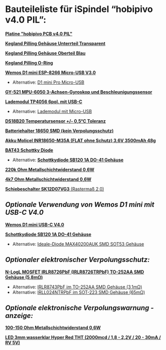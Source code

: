 # Bauteileliste für iSpindel “hobipivo v4.0 PIL”:
 
 [**Platine "hobipivo PCB v4.0 PIL"**](https://hobbybrauer.de/forum/viewtopic.php?f=61&t=29611)

[**Kegland Pilling Gehäuse Unterrteil Transparent**](https://de.aliexpress.com/item/1005003990280004.html?spm=a2g0o.order_list.0.0.21ef5c5fDmE5M0&gatewayAdapt=glo2deu)

[**Kegland Pilling Gehäuse Oberteil Blau**](https://de.aliexpress.com/item/1005003985433021.html?spm=a2g0o.detail.1000060.2.443c63e5VQbLMw&gps-id=pcDetailBottomMoreThisSeller&scm=1007.13339.274681.0&scm_id=1007.13339.274681.0&scm-url=1007.13339.274681.0&pvid=0f5afa85-f419-4c67-97d9-b8ea69a16919&_t=gps-id%3ApcDetailBottomMoreThisSeller%2Cscm-url%3A1007.13339.274681.0%2Cpvid%3A0f5afa85-f419-4c67-97d9-b8ea69a16919%2Ctpp_buckets%3A668%232846%238113%231998&pdp_ext_f=%7B%22sku_id%22%3A%2212000027644997453%22%2C%22sceneId%22%3A%223339%22%7D&pdp_npi=2%40dis%21EUR%21%212.38%21%21%21%21%21%40210312cc16529431482003138e81a1%2112000027644997453%21rec&gatewayAdapt=glo2deu)

[**Kegland Pilling O-Ring**](https://de.aliexpress.com/item/1005003990060502.html?spm=a2g0o.detail.1000060.2.674f2e11IbvD5h&gps-id=pcDetailBottomMoreThisSeller&scm=1007.13339.274681.0&scm_id=1007.13339.274681.0&scm-url=1007.13339.274681.0&pvid=d01ec5de-adcd-4b7e-a240-33a9f65444ff&_t=gps-id%3ApcDetailBottomMoreThisSeller%2Cscm-url%3A1007.13339.274681.0%2Cpvid%3Ad01ec5de-adcd-4b7e-a240-33a9f65444ff%2Ctpp_buckets%3A668%232846%238113%231998&pdp_ext_f=%7B%22sku_id%22%3A%2212000027659323039%22%2C%22sceneId%22%3A%223339%22%7D&pdp_npi=2%40dis%21EUR%21%211.19%21%21%21%21%21%400b89a67f16529432462358830e66e6%2112000027659323039%21rec&gatewayAdapt=glo2deu)

[**Wemos D1 mini ESP-8266 Micro-USB V3.0**](https://www.amazon.de/dp/B08BTYHJM1/)
  - Alternative: [D1 mini Pro Micro-USB](https://www.reichelt.de/at/de/d1-mini-pro-esp8266-cp2104-d1-mini-pro-p266066.html?&trstct=pos_2&nbc=1)

[**GY-521 MPU-6050 3-Achsen-Gyroskop und Beschleunigungssensor**](https://www.reichelt.de/at/de/entwicklerboards-beschleunigung-gyroskop-3-achsen-mpu-6050-debo-sens-3axis-p253987.html?&trstct=pos_0&nbc=1)

[**Lademodul TP4056 6pol. mit USB-C**](https://www.reichelt.de/entwicklerboards-ladeplatine-fuer-3-7v-li-akkus-usb-c-1a-debo1-3-7li-1-0a-p291398.html?CCOUNTRY=445&LANGUAGE=de&GROUP=T9J&START=0&SORT=artnr&OFFSET=16&nbc=1&&r=1)
  - Alternative: [Lademodul mit Micro-USB](https://www.reichelt.de/entwicklerboards-ladeplatine-fuer-3-7v-li-akkus-micro-usb-1a-debo3-3-7li-1-0a-p291401.html?&trstct=pos_1&nbc=1)

[**DS18B20 Temperatursensor +/- 0,5°C Toleranz**](https://www.reichelt.de/at/de/digital-thermometer-1-wire--0-5-c-to-92-ds-18b20-p58169.html?&trstct=pos_0&nbc=1)

[**Batteriehalter 18650 SMD (kein Verpolungsschutz)**](https://www.reichelt.de/at/de/batteriehalter-fuer-1-18650-keystone-1042-p213369.html?&trstct=pos_1&nbc=1)

[**Akku Molicel INR18650-M35A (FLAT ohne Schutz) 3,6V 3500mAh 48g**](https://www.akkuparts24.de/Molicel-INR18650-M35A-36V-3500mAh-Li-Ion-AkkuZelle)

[**BAT43 Schottky Diode**](https://www.reichelt.de/at/de/schottkydiode-30-v-0-2-a-do-35-bat-43-p4851.html?&trstct=pos_0&nbc=1)
- Alternative: [**Schottkydiode SB120 1A DO-41 Gehäuse**](https://www.reichelt.de/schottkydiode-20-v-1-a-do-41-sb-120-p16010.html?CCOUNTRY=445&LANGUAGE=de&trstct=pos_0&nbc=1&&r=1)

[**220k Ohm Metallschichtwiderstand 0,6W**](https://www.reichelt.de/at/de/widerstand-metallschicht-220-kohm-0207-0-6-w-1--metall-220k-p11628.html?search=220k++Metallschichtwiderstand+0%2C6W&&r=1)

[**4k7 Ohm Metallschichtwiderstand 0,6W**](https://www.reichelt.de/at/de/widerstand-metallschicht-4-70-kohm-0207-0-6-w-1--metall-4-70k-p11784.html?&trstct=pos_0&nbc=1)

[**Schiebeschalter SK12D07VG3** (Rastermaß 2,0)](https://www.amazon.de/dp/B01MFEYZBM/ref=sspa_dk_detail_0?psc=1&pd_rd_i=B01MFEYZBM&pd_rd_w=RhDX4&pf_rd_p=bd15b7b9-fa5e-4aef-a5bb-d9e0309ac917&pd_rd_wg=KaHGN&pf_rd_r=ABJ0MRVYEXAHP81MW20H&pd_rd_r=21b91368-36ba-40b3-a235-7ee2a737e575&s=diy&spLa=ZW5jcnlwdGVkUXVhbGlmaWVyPUFTTUlPWE9ITjY2NjYmZW5jcnlwdGVkSWQ9QTA5ODk0MzYxVVBIMjVNSE40SjlFJmVuY3J5cHRlZEFkSWQ9QTA2MzI5MDcyTlNCSVlWV0tYOTQ1JndpZGdldE5hbWU9c3BfZGV0YWlsJmFjdGlvbj1jbGlja1JlZGlyZWN0JmRvTm90TG9nQ2xpY2s9dHJ1ZQ==)

## *Optionale Verwendung von Wemos D1 mini mit USB-C V4.0*
[**Wemos D1 mini USB-C V4.0**](https://de.aliexpress.com/item/32529101036.html?gatewayAdapt=glo2deu&spm=a2g0o.order_list.0.0.21ef5c5fvaJho1)

[**Schottkydiode SB120 1A DO-41 Gehäuse**](https://www.reichelt.de/schottkydiode-20-v-1-a-do-41-sb-120-p16010.html?CCOUNTRY=445&LANGUAGE=de&trstct=pos_0&nbc=1&&r=1)
 - Alternative: [Ideale-Diode MAX40200AUK SMD SOT53 Gehäuse](https://de.aliexpress.com/item/1005003767161107.html?gatewayAdapt=glo2deu&spm=a2g0o.order_list.0.0.21ef5c5fvaJho1)
 
## *Optionaler elektronischer Verpolungsschutz:*
[**N-LogL MOSFET IRLR8726PbF (IRLR8726TRPbF) TO-252AA SMD Gehäuse (5,8mΩ)**](https://www.reichelt.de/at/de/mosfet-n-logl-30v-86a-0-0058r-to252aa-irlr8726pbf-p254838.html?search=IRLR8726PbF&&r=1)
 - Alternative: [IRLR8743PbF im TO-252AA SMD Gehäuse (3,1mΩ)](https://www.reichelt.at/at/de/index.html?ACTION=446&LA=446&nbc=1&q=irlr8743pbf)  
 - Alternative: [IRLL024NTRPbF im SOT-223 SMD Gehäuse (65mΩ)](https://www.reichelt.at/at/de/index.html?ACTION=446&LA=446&nbc=1&q=irll024ntrpbf)

## *Optionale elektronische Verpolungswarnung -anzeige:*
[**100-150 Ohm Metallschichtwiderstand 0,6W**](https://www.reichelt.de/at/de/widerstand-metallschicht-100-ohm-0207-0-6-w-1--metall-100-p11457.html?search=100R+Metallschichtwiderstand+0%2C6W&&r=1)

[**LED 3mm wasserklar Hyper Red THT (2000mcd / 1,8 - 2,2V / 20 - 30mA / RV 5V)**](https://www.reichelt.de/at/de/led-3-mm-bedrahtet-hyper-rot-2000-mcd-34--led-3-2000-rt-p156311.html?search=LED+3-2000+RT&&r=1)

